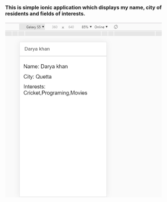 ### This is simple ionic application which displays my name, city of residents and fields of interests.
<img src="Capture.PNG" width="752">